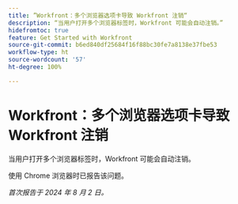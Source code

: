 ```yaml
---
title: ”Workfront：多个浏览器选项卡导致 Workfront 注销“
description: “当用户打开多个浏览器标签时，Workfront 可能会自动注销。”
hidefromtoc: true
feature: Get Started with Workfront
source-git-commit: b6ed840df25684f16f88bc30fe7a8138e37fbe53
workflow-type: ht
source-wordcount: '57'
ht-degree: 100%

---
```



# Workfront：多个浏览器选项卡导致 Workfront 注销

当用户打开多个浏览器标签时，Workfront 可能会自动注销。

使用 Chrome 浏览器时已报告该问题。

_首次报告于 2024 年 8 月 2 日。_

